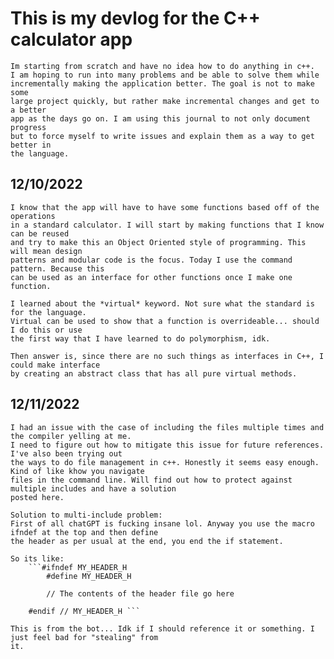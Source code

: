 # This is my devlog for the C++ calculator app

    Im starting from scratch and have no idea how to do anything in c++.
    I am hoping to run into many problems and be able to solve them while 
    incrementally making the application better. The goal is not to make some 
    large project quickly, but rather make incremental changes and get to a better
    app as the days go on. I am using this journal to not only document progress
    but to force myself to write issues and explain them as a way to get better in
    the language. 

## 12/10/2022

    I know that the app will have to have some functions based off of the operations 
    in a standard calculator. I will start by making functions that I know can be reused
    and try to make this an Object Oriented style of programming. This will mean design
    patterns and modular code is the focus. Today I use the command pattern. Because this 
    can be used as an interface for other functions once I make one function. 

    I learned about the *virtual* keyword. Not sure what the standard is for the language.
    Virtual can be used to show that a function is overrideable... should I do this or use 
    the first way that I have learned to do polymorphism, idk.

    Then answer is, since there are no such things as interfaces in C++, I could make interface
    by creating an abstract class that has all pure virtual methods.

## 12/11/2022
    I had an issue with the case of including the files multiple times and the compiler yelling at me. 
    I need to figure out how to mitigate this issue for future references. I've also been trying out 
    the ways to do file management in c++. Honestly it seems easy enough. Kind of like khow you navigate
    files in the command line. Will find out how to protect against multiple includes and have a solution
    posted here.

    Solution to multi-include problem:
    First of all chatGPT is fucking insane lol. Anyway you use the macro ifndef at the top and then define
    the header as per usual at the end, you end the if statement. 

    So its like:
        ```#ifndef MY_HEADER_H
            #define MY_HEADER_H

            // The contents of the header file go here

        #endif // MY_HEADER_H ```
    
    This is from the bot... Idk if I should reference it or something. I just feel bad for "stealing" from 
    it. 
